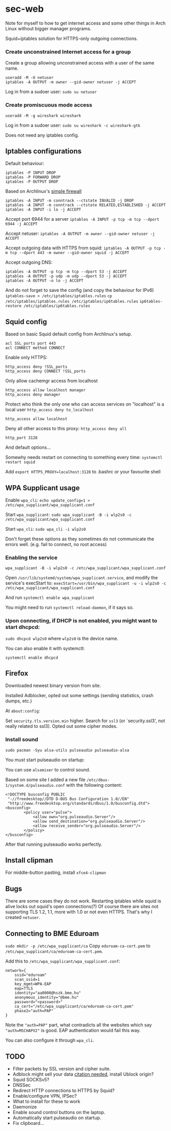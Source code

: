 # sec-web

Note for myself to how to get internet access and some other things in Arch Linux without bigger manager programs.

Squid+iptables solution for HTTPS-only outgoing connections.

### Create unconstrained Internet access for a group

Create a group allowing unconstrained access with a user of the same name.

```
useradd -M -U netuser
iptables -A OUTPUT -m owner --gid-owner netuser -j ACCEPT
```

Log in from a sudoer user: `sudo su netuser`

### Create promiscuous mode access

```
useradd -M -g wireshark wireshark
```

Log in from a sudoer user: `sudo su wireshark -c wireshark-gtk`

Does not need any iptables config.

## Iptables configurations

Default behaviour:

```
iptables -P INPUT DROP
iptables -P FORWARD DROP
iptables -P OUTPUT DROP
```

Based on Archlinux's [simple firewall](https://wiki.archlinux.org/index.php/Simple_stateful_firewall)

```
iptables -A INPUT -m conntrack --ctstate INVALID -j DROP
iptables -A INPUT -m conntrack --ctstate RELATED,ESTABLISHED -j ACCEPT
iptables -A INPUT -i lo -j ACCEPT
```

Accept port 6944 for a server
`iptables -A INPUT -p tcp -m tcp --dport 6944 -j ACCEPT`

Accept netuser:
`iptables -A OUTPUT -m owner --gid-owner netuser -j ACCEPT`

Accept outgoing data with HTTPS from squid:
`iptables -A OUTPUT -p tcp -m tcp --dport 443 -m owner --gid-owner squid -j ACCEPT`

Accept outgoing DNS:
```
iptables -A OUTPUT -p tcp -m tcp --dport 53 -j ACCEPT
iptables -A OUTPUT -p udp -m udp --dport 53 -j ACCEPT
iptables -A OUTPUT -o lo -j ACCEPT
```

And do not forget to save the config (and copy the behaviour for IPv6)
`iptables-save > /etc/iptables/iptables.rules`
`cp /etc/iptables/iptables.rules /etc/iptables/ip6tables.rules`
`ip6tables-restore /etc/iptables/ip6tables.rules`

## Squid config

Based on basic Squid default config from Archlinux's setup.

```
acl SSL_ports port 443
acl CONNECT method CONNECT
```

Enable only HTTPS:
```
http_access deny !SSL_ports
http_access deny CONNECT !SSL_ports
```

Only allow cachemgr access from localhost
```
http_access allow localhost manager
http_access deny manager
```

Protect who think the only one who can access services on "localhost" is a local user
`http_access deny to_localhost`

`http_access allow localhost`

Deny all other access to this proxy:
`http_access deny all`

`http_port 3128`

And default options...

Somewhy needs restart on connecting to something every time:
`systemctl restart squid`

Add `export HTTPS_PROXY=localhost:3128` to .bashrc or your favourite shell

## WPA Supplicant usage

Enable `wpa_cli`:
`echo update_config=1 > /etc/wpa_supplicant/wpa_supplicant.conf`

Start `wpa_supplicant`:
`sudo wpa_supplicant -B -i wlp2s0 -c /etc/wpa_supplicant/wpa_supplicant.conf`

Start `wpa_cli`:
`sudo wpa_cli -i wlp2s0`

Don't forget these options as they sometimes do not communicate the errors well. (e.g. fail to connect, no root access)


### Enabling the service

`wpa_supplicant -B -i wlp2s0 -c /etc/wpa_supplicant/wpa_supplicant.conf`

Open `/usr/lib/systemd/system/wpa_supplicant.service`, and modify the service's execStart to:
`execStart=/usr/bin/wpa_supplicant -u -i wlp2s0 -c /etc/wpa_supplicant/wpa_supplicant.conf`

And run `systemctl enable wpa_supplicant`

You might need to run `systemctl reload-daemon`, if it says so.

### Upon connecting, if DHCP is not enabled, you might want to start dhcpcd:

`sudo dhcpcd wlp2s0` where `wlp2s0` is the device name.

You can also enable it with systemctl:

`systemctl enable dhcpcd`

## Firefox

Downloaded newest binary version from site.

Installed Adblocker, opted out some settings (sending statistics, crash dumps, etc.)

At `about:config`:

Set `security.tls.version.min` higher.
Search for `ssl3` (or `security.ssl3', not really related to ssl3). Opted out some cipher modes.

### Install sound

`sudo pacman -Syu alsa-utils pulseaudio pulseaudio-alsa`

You must start pulseaudio on startup:

You can use `alsamixer` to control sound.

Based on some site I added a new file `/etc/dbus-1/system.d/pulseaudio.conf`
with the following content:
```
<!DOCTYPE busconfig PUBLIC
 "-//freedesktop//DTD D-BUS Bus Configuration 1.0//EN"
 "http://www.freedesktop.org/standards/dbus/1.0/busconfig.dtd">
<busconfig>
        <policy user="pulse">
            <allow own="org.pulseaudio.Server"/>
            <allow send_destination="org.pulseaudio.Server"/>
            <allow receive_sender="org.pulseaudio.Server"/>
        </policy>
</busconfig>
```

After that running pulseaudio works perfectly.

## Install clipman

For middle-button pasting, install `xfce4-clipman`

## Bugs

There are some cases they do not work.
Restarting iptables while squid is alive locks out squid's open connections(?)
Of course there are sites not supporting TLS 1.2, 1.1, more with 1.0 or not even HTTPS. That's why I created `netuser`.

## Connecting to BME Eduroam

`sudo mkdir -p /etc/wpa_supplicant/ca`
Copy `eduroam-ca-cert.pem` to `/etc/wpa_supplicant/ca/eduroam-ca-cert.pem`.

Add this to `/etc/wpa_supplicant/wpa_supplicant.conf`:
```
network={
	ssid="eduroam"
	scan_ssid=1
	key_mgmt=WPA-EAP
	eap=TTLS
	identity="aa0000@hszk.bme.hu"
	anonymous_identity="@bme.hu"
	password="<password>"
	ca_cert="/etc/wpa_supplicant/ca/eduroam-ca-cert.pem"
	phase2="auth=PAP"
}
```

Note the `"auth=PAP"` part, what contradicts all the websites which say `"auth=MSCHAPV2"` is good. EAP authentication would fail this way.

You can also configure it through `wpa_cli`.

## TODO

- Filter packets by SSL version and cipher suite.
- Adblock might sell your data [citation needed](), install Ublock origin?
- Squid SOCKSv5?
- DNSSec
- Redirect HTTP connections to HTTPS by Squid?
- Enable/configure VPN, IPSec?
- What to install for these to work
- Daemonize
- Enable sound control buttons on the laptop.
- Automatically start pulseaudio on startup.
- Fix clipboard...
